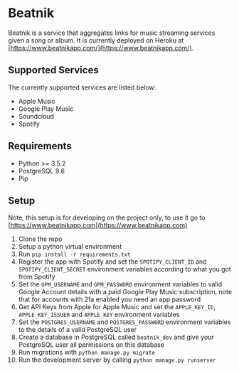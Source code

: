 # Beatnik

Beatnik is a service that aggregates links for music streaming services given a song or album. It is
currently deployed on Heroku at [https://www.beatnikapp.com/](https://www.beatnikapp.com/).

## Supported Services

The currently supported services are listed below:
- Apple Music
- Google Play Music
- Soundcloud
- Spotify

## Requirements
- Python >= 3.5.2
- PostgreSQL 9.6
- Pip

## Setup

Note, this setup is for developing on the project only, to use it go to [https://www.beatnikapp.com](https://www.beatnikapp.com)

1. Clone the repo
2. Setup a python virtual environment
3. Run `pip install -r requirements.txt`
4. Register the app with Spotify and set the `SPOTIPY_CLIENT_ID` and `SPOTIPY_CLIENT_SECRET`
environment variables according to what you got from Spotify
5. Set the `GPM_USERNAME` and `GPM_PASSWORD` environment variables to valid Google Account details
with a paid Google Play Music subscription, note that for accounts with 2fa enabled you need an app
password
6. Get API Keys from Apple for Apple Music and set the `APPLE_KEY_ID`, `APPLE_KEY_ISSUER` and
`APPLE_KEY` environment variables
7. Set the `POSTGRES_USERNAME` and `POSTGRES_PASSWORD` environment variables to the details of a
valid PostgreSQL user
8. Create a database in PostgreSQL called `beatnik_dev` and give your PostgreSQL user all
permissions on this database
9. Run migrations with `python manage.py migrate`
10. Run the development server by calling `python manage.py runserver`
